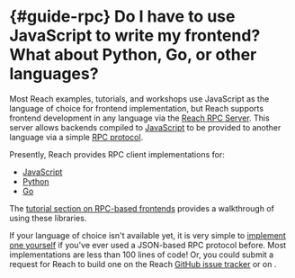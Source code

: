 


# {#guide-rpc} Do I have to use JavaScript to write my frontend? What about Python, Go, or other languages?

Most Reach examples, tutorials, and workshops use JavaScript as the language of choice for frontend implementation, but Reach supports frontend development in any language via the [Reach RPC Server](##ref-backends-rpc).
This server allows backends compiled to [JavaScript](##ref-backends-js) to be provided to another language via a simple [RPC protocol](##ref-backends-rpc-proto).

Presently, Reach provides RPC client implementations for:
+ [JavaScript](##ref-frontends-rpc-js)
+ [Python](##ref-frontends-rpc-py)
+ [Go](##ref-frontends-rpc-go)


The [tutorial section on RPC-based frontends](##tut-7-rpc) provides a walkthrough of using these libraries.

If your language of choice isn't available yet, it is very simple to [implement one yourself](##ref-backends-rpc-proto) if you've ever used a JSON-based RPC protocol before.
Most implementations are less than 100 lines of code!
Or, you could submit a request for Reach to build one on the Reach [GitHub issue tracker](https://github.com/reach-sh/reach-lang/issues) or on <CommunityLink />.

